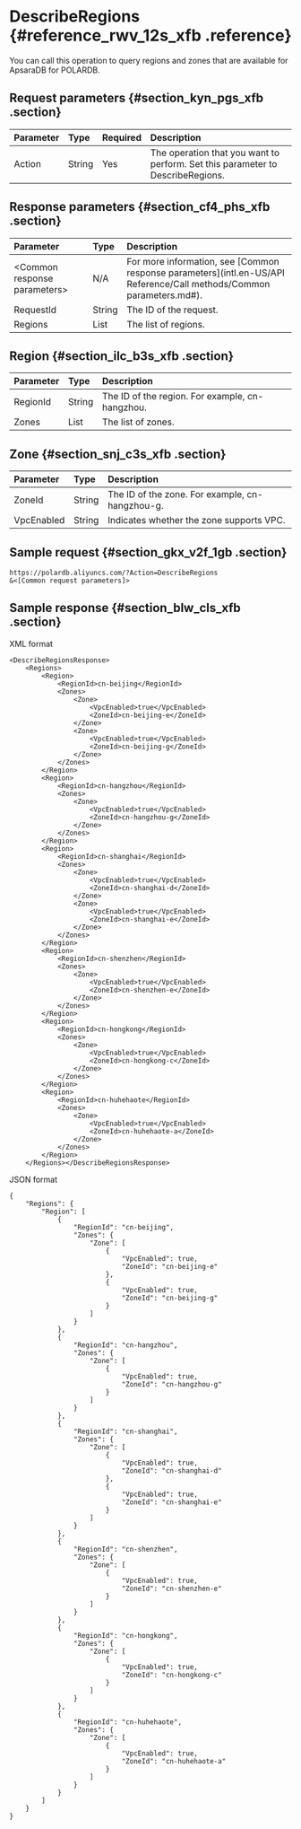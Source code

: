 # DescribeRegions {#reference_rwv_12s_xfb .reference}

You can call this operation to query regions and zones that are available for ApsaraDB for POLARDB.

## Request parameters {#section_kyn_pgs_xfb .section}

|Parameter|Type|Required|Description|
|:--------|:---|:-------|:----------|
|Action|String|Yes|The operation that you want to perform. Set this parameter to DescribeRegions.|

## Response parameters {#section_cf4_phs_xfb .section}

|Parameter|Type|Description|
|:--------|:---|:----------|
|<Common response parameters\>|N/A|For more information, see [Common response parameters](intl.en-US/API Reference/Call methods/Common parameters.md#).|
|RequestId|String|The ID of the request.|
|Regions|List|The list of regions.|

## Region {#section_ilc_b3s_xfb .section}

|Parameter|Type|Description|
|:--------|:---|:----------|
|RegionId|String|The ID of the region. For example, cn-hangzhou.|
|Zones|List|The list of zones.|

## Zone {#section_snj_c3s_xfb .section}

|Parameter|Type|Description|
|:--------|:---|:----------|
|ZoneId|String|The ID of the zone. For example, cn-hangzhou-g.|
|VpcEnabled|String|Indicates whether the zone supports VPC.|

## Sample request {#section_gkx_v2f_1gb .section}

```
https://polardb.aliyuncs.com/?Action=DescribeRegions
&<[Common request parameters]>
```

## Sample response {#section_blw_cls_xfb .section}

XML format

```
<DescribeRegionsResponse>
	<Regions>
		<Region>
			<RegionId>cn-beijing</RegionId>
			<Zones>
				<Zone>
					<VpcEnabled>true</VpcEnabled>
					<ZoneId>cn-beijing-e</ZoneId>
				</Zone>
				<Zone>
					<VpcEnabled>true</VpcEnabled>
					<ZoneId>cn-beijing-g</ZoneId>
				</Zone>
			</Zones>
		</Region>
		<Region>
			<RegionId>cn-hangzhou</RegionId>
			<Zones>
				<Zone>
					<VpcEnabled>true</VpcEnabled>
					<ZoneId>cn-hangzhou-g</ZoneId>
				</Zone>
			</Zones>
		</Region>
		<Region>
			<RegionId>cn-shanghai</RegionId>
			<Zones>
				<Zone>
					<VpcEnabled>true</VpcEnabled>
					<ZoneId>cn-shanghai-d</ZoneId>
				</Zone>
				<Zone>
					<VpcEnabled>true</VpcEnabled>
					<ZoneId>cn-shanghai-e</ZoneId>
				</Zone>
			</Zones>
		</Region>
		<Region>
			<RegionId>cn-shenzhen</RegionId>
			<Zones>
				<Zone>
					<VpcEnabled>true</VpcEnabled>
					<ZoneId>cn-shenzhen-e</ZoneId>
				</Zone>
			</Zones>
		</Region>
		<Region>
			<RegionId>cn-hongkong</RegionId>
			<Zones>
				<Zone>
					<VpcEnabled>true</VpcEnabled>
					<ZoneId>cn-hongkong-c</ZoneId>
				</Zone>
			</Zones>
		</Region>
		<Region>
			<RegionId>cn-huhehaote</RegionId>
			<Zones>
				<Zone>
					<VpcEnabled>true</VpcEnabled>
					<ZoneId>cn-huhehaote-a</ZoneId>
				</Zone>
			</Zones>
		</Region>
	</Regions></DescribeRegionsResponse>
```

JSON format

```
{
    "Regions": {
        "Region": [
            {
                "RegionId": "cn-beijing", 
                "Zones": {
                    "Zone": [
                        {
                            "VpcEnabled": true, 
                            "ZoneId": "cn-beijing-e"
                        }, 
                        {
                            "VpcEnabled": true, 
                            "ZoneId": "cn-beijing-g"
                        }
                    ]
                }
            }, 
            {
                "RegionId": "cn-hangzhou", 
                "Zones": {
                    "Zone": [
                        {
                            "VpcEnabled": true, 
                            "ZoneId": "cn-hangzhou-g"
                        }
                    ]
                }
            }, 
            {
                "RegionId": "cn-shanghai", 
                "Zones": {
                    "Zone": [
                        {
                            "VpcEnabled": true, 
                            "ZoneId": "cn-shanghai-d"
                        }, 
                        {
                            "VpcEnabled": true, 
                            "ZoneId": "cn-shanghai-e"
                        }
                    ]
                }
            }, 
            {
                "RegionId": "cn-shenzhen", 
                "Zones": {
                    "Zone": [
                        {
                            "VpcEnabled": true, 
                            "ZoneId": "cn-shenzhen-e"
                        }
                    ]
                }
            }, 
            {
                "RegionId": "cn-hongkong", 
                "Zones": {
                    "Zone": [
                        {
                            "VpcEnabled": true, 
                            "ZoneId": "cn-hongkong-c"
                        }
                    ]
                }
            }, 
            {
                "RegionId": "cn-huhehaote", 
                "Zones": {
                    "Zone": [
                        {
                            "VpcEnabled": true, 
                            "ZoneId": "cn-huhehaote-a"
                        }
                    ]
                }
            }
        ]
    }
}
```

